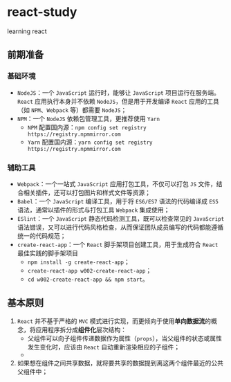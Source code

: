 # react-study

learning react

## 前期准备

### 基础环境

- `NodeJS`：一个 `JavaScript` 运行时，能够让 `JavaScript` 项目运行在服务端。`React` 应用执行本身并不依赖 `NodeJS`，但是用于开发编译 `React` 应用的工具（如 `NPM`、`Webpack` 等）都需要 `NodeJS`；
- `NPM`：一个 `NodeJS` 依赖包管理工具，更推荐使用 `Yarn`
  - `NPM` 配置国内源：`npm config set registry https://registry.npmmirror.com`
  - `Yarn` 配置国内源：`yarn config set registry https://registry.npmmirror.com`

### 辅助工具

- `Webpack`：一个一站式 `JavaScript` 应用打包工具，不仅可以打包 `JS` 文件，结合相关插件，还可以打包图片和样式文件等资源；
- `Babel`：一个 `JavaScript` 编译工具，用于将 `ES6/ES7` 语法的代码编译成 `ES5` 语法，通常以插件的形式与打包工具 `Webpack` 集成使用；
- `ESlint`：一个 `JavaScript` 静态代码检测工具，既可以检查常见的 `JavaScript` 语法错误，又可以进行代码风格检查，从而保证团队成员编写的代码都能遵循统一的代码规范；
- `create-react-app`：一个 `React` 脚手架项目创建工具，用于生成符合 `React` 最佳实践的脚手架项目
  - `npm install -g create-react-app`；
  - `create-react-app w002-create-react-app`；
  - `cd w002-create-react-app && npm start`。

## 基本原则

1. `React` 并不基于严格的 `MVC` 模式进行实现，而更倾向于使用**单向数据流**的概念，将应用程序拆分成**组件化**层次结构：
   - 父组件可以向子组件传递数据作为属性（`props`），当父组件的状态或属性发生变化时，应该由 `React` 自动重新渲染相应的子组件；
   - 
2. 如果想在组件之间共享数据，就将要共享的数据提到离这两个组件最近的公共父组件中；
